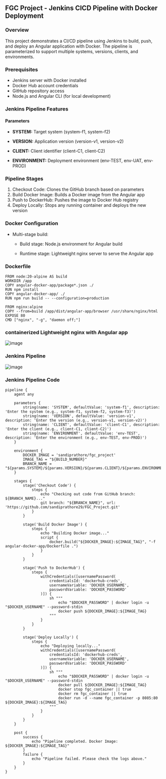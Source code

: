 ## FGC Project - Jenkins CICD Pipeline with Docker Deployment

### Overview
This project demonstrates a CI/CD pipeline using Jenkins to build, push, and deploy an Angular application with Docker. The pipeline is parameterized to support multiple systems, versions, clients, and environments.

### Prerequisites
* Jenkins server with Docker installed
* Docker Hub account credentials
* GitHub repository access
* Node.js and Angular CLI (for local development)

### Jenkins Pipeline Features
#### Parameters
* **SYSTEM:** Target system (system-f1, system-f2)

* **VERSION:** Application version (version-v1, version-v2)

* **CLIENT:** Client identifier (client-C1, client-C2)

* **ENVIRONMENT:** Deployment environment (env-TEST, env-UAT, env-PROD)

### Pipeline Stages
1. Checkout Code: Clones the GitHub branch based on parameters
2. Build Docker Image: Builds a Docker image from the Angular app
3. Push to DockerHub: Pushes the image to Docker Hub registry
4. Deploy Locally: Stops any running container and deploys the new version

### Docker Configuration
* Multi-stage build:

  * Build stage: Node.js environment for Angular build

  * Runtime stage: Lightweight nginx server to serve the Angular app

### Dockerfile 
```
FROM node:20-alpine AS build
WORKDIR /app
COPY angular-docker-app/package*.json ./
RUN npm install
COPY angular-docker-app/ ./
RUN npm run build -- --configuration=production

FROM nginx:alpine
COPY --from=build /app/dist/angular-app/browser /usr/share/nginx/html
EXPOSE 80
CMD ["nginx", "-g", "daemon off;"]
```
### containerized Lightweight nginx with Angular app
![image](https://github.com/user-attachments/assets/d5d85d81-7cff-4572-af93-9828bd23a6f1)

### Jenkins Pipeline 
![image](https://github.com/user-attachments/assets/627ffb46-44e2-4742-81f6-01a072443707)

### Jenkins Pipeline Code
```
pipeline {
    agent any

    parameters {
        string(name: 'SYSTEM', defaultValue: 'system-f1', description: 'Enter the system (e.g., system-f1, system-f2, system-f3)')
        string(name: 'VERSION', defaultValue: 'version-v1', description: 'Enter the version (e.g., version-v1, version-v2)')
        string(name: 'CLIENT', defaultValue: 'client-C1', description: 'Enter the client (e.g., client-C1, client-C2)')
        string(name: 'ENVIRONMENT', defaultValue: 'env-TEST', description: 'Enter the environment (e.g., env-TEST, env-PROD)')
    }

    environment {
        DOCKER_IMAGE = 'sandiprathore/fgc_project'
        IMAGE_TAG = "${BUILD_NUMBER}"
        BRANCH_NAME = "${params.SYSTEM}/${params.VERSION}/${params.CLIENT}/${params.ENVIRONMENT}"
    }

    stages {
        stage('Checkout Code') {
            steps {
                echo "Checking out code from GitHub branch: ${BRANCH_NAME}..."
                git branch: "${BRANCH_NAME}", url: 'https://github.com/sandiprathore29/FGC_Project.git'
            }
        }

        stage('Build Docker Image') {
            steps {
                echo "Building Docker image..."
                script {
                    docker.build("${DOCKER_IMAGE}:${IMAGE_TAG}", "-f angular-docker-app/Dockerfile .")
                }
            }
        }

        stage('Push to DockerHub') {
            steps {
                withCredentials([usernamePassword(
                    credentialsId: 'dockerhub-creds',
                    usernameVariable: 'DOCKER_USERNAME',
                    passwordVariable: 'DOCKER_PASSWORD'
                )]) {
                    sh """
                        echo "$DOCKER_PASSWORD" | docker login -u "$DOCKER_USERNAME" --password-stdin
                        docker push ${DOCKER_IMAGE}:${IMAGE_TAG}
                    """
                }
            }
        }

        stage('Deploy Locally') {
            steps {
                echo "Deploying locally..."
                withCredentials([usernamePassword(
                    credentialsId: 'dockerhub-creds',
                    usernameVariable: 'DOCKER_USERNAME',
                    passwordVariable: 'DOCKER_PASSWORD'
                )]) {
                    sh """
                        echo "$DOCKER_PASSWORD" | docker login -u "$DOCKER_USERNAME" --password-stdin
                        docker pull ${DOCKER_IMAGE}:${IMAGE_TAG}
                        docker stop fgc_container || true
                        docker rm fgc_container || true
                        docker run -d --name fgc_container -p 8085:80 ${DOCKER_IMAGE}:${IMAGE_TAG}
                    """
                }
            }
        }
    }

    post {
        success {
            echo "Pipeline completed. Docker Image: ${DOCKER_IMAGE}:${IMAGE_TAG}"
        }
        failure {
            echo "Pipeline failed. Please check the logs above."
        }
    }
}
```
